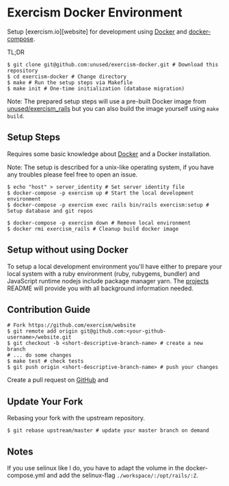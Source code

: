 # Exercism Docker Environment

Setup [exercism.io][website] for development using [Docker] and
[docker-compose].

TL;DR

```
$ git clone git@github.com:unused/exercism-docker.git # Download this repository
$ cd exercism-docker # Change directory
$ make # Run the setup steps via Makefile
$ make init # One-time initialization (database migration)
```

Note: The prepared setup steps will use a pre-built Docker image from
[unused/exercism\_rails][dockerhub] but you can also build the image yourself
using `make build`.

## Setup Steps

Requires some basic knowledge about [Docker] and a Docker installation.

Note: The setup is described for a unix-like operating system, if you have any
troubles please feel free to open an issue.

```
$ echo "host" > server_identity # Set server identity file
$ docker-compose -p exercism up # Start the local development environment
$ docker-compose -p exercism exec rails bin/rails exercism:setup # Setup database and git repos

$ docker-compose -p exercism down # Remove local environment
$ docker rmi exercism_rails # Cleanup build docker image
```

## Setup without using Docker

To setup a local development environment you'll have either to prepare your
local system with a ruby environment (ruby, rubygems, bundler) and JavaScript
runtime nodejs include package manager yarn. The [projects][project] README
will provide you with all background information needed.

## Contribution Guide

```
# Fork https://github.com/exercism/website
$ git remote add origin git@github.com:<your-github-username>/website.git
$ git checkout -b <short-descriptive-branch-name> # create a new branch
# ... do some changes
$ make test # check tests
$ git push origin <short-descriptive-branch-name> # push your changes
```

Create a pull request on [GitHub][project] and

## Update Your Fork

Rebasing your fork with the upstream repository.

```
$ git rebase upstream/master # update your master branch on demand
```

## Notes

If you use selinux like I do, you have to adapt the volume in the
docker-compose.yml and add the selinux-flag `./workspace/:/opt/rails/:Z`.


[Docker]: https://www.docker.com/what-docker "What is Docker?"
[docker-compose]: https://docs.docker.com/compose/ "Docker Compose"
[project]: https://github.com/exercism/website "Exercism Website on GitHub"
[webiste]: https://exercism.io/ "Exercism Website"
[dockerhub]: https://hub.docker.com/r/unused/exercism_rails/

